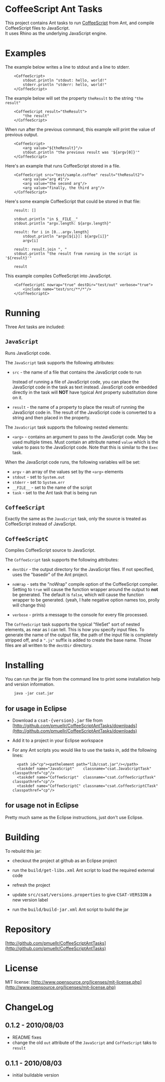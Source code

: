 CoffeeScript Ant Tasks
=============================

This project contains Ant tasks to run 
[CoffeeScript](http://jashkenas.github.com/coffee-script/) 
from Ant, and compile CoffeeScript files to JavaScript.  
It uses Rhino as the underlying JavaScript engine.

Examples
========

The example below writes a line to stdout and a line to stderr.

        <CoffeeScript>
            stdout.println "stdout: hello, world!"
            stderr.println "stderr: hello, world!"
        </CoffeeScript>

The example below will set the property `theResult` to the
string `"the result"`

        <CoffeeScript result="theResult">
            "the result"
        </CoffeeScript>

When run after the previous command, this example will
print the value of previous output.

        <CoffeeScript>
            <arg value="${theResult}"/>
            stdout.println "the previous result was '${argv[0]}'"
        </CoffeeScript>


Here's an example that runs CoffeeScript stored in a file.

        <CoffeeScript src="test/sample.coffee" result="theResult2">
            <arg value="arg #1"/>
            <arg value="the second arg"/>
            <arg value="finally, the third arg"/>
        </CoffeeScript>

Here's some example CoffeeScript that could be stored in that file:

        result: []
        
        stdout.println "in $__FILE__"
        stdout.println "argv.length: ${argv.length}"
        
        result: for i in [0...argv.length]
            stdout.println "argv[${i}]: ${argv[i]}"
            argv[i]
        
        result: result.join ", "
        stdout.println "the result from running in the script is '${result}'"
        
        result

This example compiles CoffeeScript into JavaScript.

        <CoffeeScriptC nowrap="true" destDir="test/out" verbose="true">
            <include name="test/src/**/*"/>
        </CoffeeScriptC>


Running
=======

Three Ant tasks are included:

`JavaScript`
------------

Runs JavaScript code.

The `JavaScript` task supports the following attributes:

* `src` - the name of a file that contains the JavaScript code
  to run

  Instead of running a file of JavaScript code, you can place the
  JavaScript code in the task as text instead.  JavaScript code
  embedded directly in the task will **NOT** have typical Ant property
  substitution done on it.

* `result` - the name of a property to place the result of running
  the JavaScript code in.  The result of the JavaScript code is
  converted to a string and then placed in the property.

The `JavaScript` task supports the following nested elements:

* `<arg>` - contains an argument to pass to the JavaScript
  code.  May be used multiple times.  Must contain an attribute
  named `value` which is the value to pass to the JavaScript code.
  Note that this is similar to the `Exec` task.

When the JavaScript code runs, the following variables will be set:

* `argv` - an array of the values set by the `<arg>` elements
* `stdout` - set to `System.out`
* `stderr` - set to `System.err`
* `__FILE__` - set to the name of the script
* `task` - set to the Ant task that is being run

`CoffeeScript`
--------------

Exactly the same as the `JavaScript` task, only the source is
treated as CoffeeScript instead of JavaScript.

`CoffeeScriptC`
---------------

Compiles CoffeeScript source to JavaScript.

The `CoffeeScript` task supports the following attributes:

* `destDir` - the output directory for the JavaScript files.
  If not specified, uses the "basedir" of the Ant project.

* `noWrap` - sets the "noWrap" compile option of the CoffeeScript
  compiler.  Setting to `true` will cause the function wrapper
  around the output to **not** be generated.  The default is `false`,
  which will cause the function wrapper to be generated.
  (yeah, I hate negative option names too, prolly will change this)

* `verbose` - prints a message to the console for every file processed.

The `CoffeeScript` task supports the typical "fileSet" sort of
nested elements, as near as I can tell.  This is how you specify
input files.  To generate the name of the output file, the path
of the input file is completely stripped off, and a `".js"` suffix
is added to create the base name.  Those files are all written 
to the `destDir` directory.

Installing 
==========

You can run the jar file from the command line to print some
installation help and version information.

        java -jar csat.jar

for usage in Eclipse
--------------------

* Download a <tt>csat-{version}.jar</tt> file from 
  [http://github.com/pmuellr/CoffeeScriptAntTasks/downloads](http://github.com/pmuellr/CoffeeScriptAntTasks/downloads)

* Add it to a project in your Eclipse workspace

* For any Ant scripts you would like to use the tasks in, add
  the following lines:

        <path id="cp"><pathelement path="lib/csat.jar"/></path>
        <taskdef name="JavaScript"    classname="csat.JavaScriptTask"    classpathref="cp"/>
        <taskdef name="CoffeeScript"  classname="csat.CoffeeScriptTask"  classpathref="cp"/>
        <taskdef name="CoffeeScriptC" classname="csat.CoffeeScriptCTask" classpathref="cp"/>

for usage not in Eclipse
------------------------

Pretty much same as the Eclipse instructions, just don't use Eclipse.

Building
========

To rebuild this jar: 

* checkout the project at github as an Eclipse project

* run the <tt>build/get-libs.xml</tt> Ant script to load
  the required external code

* refresh the project

* update <tt>src/csat/versions.properties</tt> to give
  <tt>CSAT-VERSION</tt> a new version label

* run the <tt>build/build-jar.xml</tt> Ant script to build 
  the jar

Repository
==========

[http://github.com/pmuellr/CoffeeScriptAntTasks](http://github.com/pmuellr/CoffeeScriptAntTasks)

License
=======

MIT license: [http://www.opensource.org/licenses/mit-license.php](http://www.opensource.org/licenses/mit-license.php)

ChangeLog
=========

0.1.2 - 2010/08/03
------------------
- README fixes
- change the old `out` attribute of the `JavaScript` and `CoffeeScript`
  taks to `result`


0.1.1 - 2010/08/03
------------------

- initial buildable version
